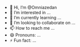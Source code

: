 - 👋 Hi, I’m @Omniazedan
- 👀 I’m interested in ...
- 🌱 I’m currently learning ...
- 💞️ I’m looking to collaborate on ...
- 📫 How to reach me ...
- 😄 Pronouns: ...
- ⚡ Fun fact: ...

<!---
Omniazedan/Omniazedan is a ✨ special ✨ repository because its `README.md` (this file) appears on your GitHub profile.
You can click the Preview link to take a look at your changes.
--->
